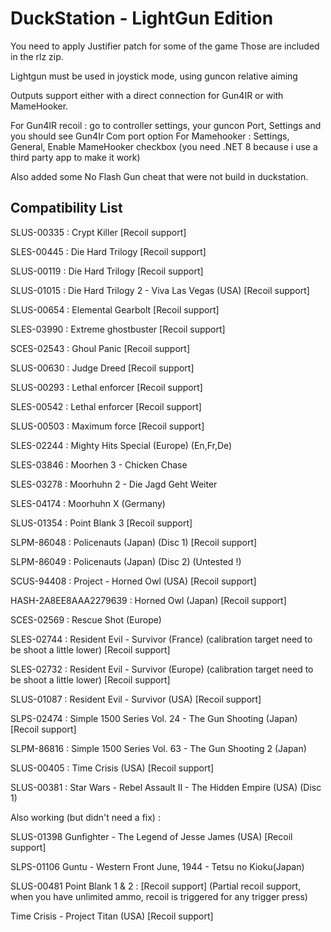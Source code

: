 # DuckStation - LightGun Edition
You need to apply Justifier patch for some of the game
Those are included in the rlz zip.

Lightgun must be used in joystick mode, using guncon relative aiming

Outputs support either with a direct connection for Gun4IR or with MameHooker.

For Gun4IR recoil :  go to controller settings, your guncon Port, Settings and you should see Gun4Ir Com port option
For Mamehooker : Settings, General, Enable MameHooker checkbox (you need .NET 8 because i use a third party app to make it work)

Also added some No Flash Gun cheat that were not build in duckstation.

## Compatibility List

SLUS-00335 : Crypt Killer [Recoil support]

SLES-00445 : Die Hard Trilogy [Recoil support]

SLUS-00119 : Die Hard Trilogy [Recoil support]

SLUS-01015 : Die Hard Trilogy 2 - Viva Las Vegas (USA) [Recoil support]

SLUS-00654 : Elemental Gearbolt [Recoil support]

SLES-03990 : Extreme ghostbuster [Recoil support]

SCES-02543 : Ghoul Panic [Recoil support]

SLUS-00630 : Judge Dreed [Recoil support]

SLUS-00293 : Lethal enforcer [Recoil support]

SLES-00542 : Lethal enforcer [Recoil support]

SLUS-00503 : Maximum force [Recoil support]

SLES-02244 : Mighty Hits Special (Europe) (En,Fr,De)

SLES-03846 : Moorhen 3 - Chicken Chase

SLES-03278 : Moorhuhn 2 - Die Jagd Geht Weiter

SLES-04174 : Moorhuhn X (Germany)

SLUS-01354 : Point Blank 3 [Recoil support]

SLPM-86048 : Policenauts (Japan) (Disc 1) [Recoil support]

SLPM-86049 : Policenauts (Japan) (Disc 2) (Untested !)

SCUS-94408 : Project - Horned Owl (USA) [Recoil support]

HASH-2A8EE8AAA2279639 : Horned Owl (Japan) [Recoil support]

SCES-02569 : Rescue Shot (Europe)

SLES-02744 : Resident Evil - Survivor (France) (calibration target need to be shoot a little lower) [Recoil support]

SLES-02732 : Resident Evil - Survivor (Europe) (calibration target need to be shoot a little lower) [Recoil support]

SLUS-01087 : Resident Evil - Survivor (USA) [Recoil support]

SLPS-02474 : Simple 1500 Series Vol. 24 - The Gun Shooting (Japan) [Recoil support]

SLPM-86816 : Simple 1500 Series Vol. 63 - The Gun Shooting 2 (Japan)

SLUS-00405 : Time Crisis (USA) [Recoil support]

SLUS-00381 : Star Wars - Rebel Assault II - The Hidden Empire (USA) (Disc 1)

Also working (but didn't need a fix) : 

SLUS-01398 Gunfighter - The Legend of Jesse James (USA) [Recoil support]

SLPS-01106 Guntu - Western Front June, 1944 - Tetsu no Kioku(Japan)

SLUS-00481 Point Blank 1 & 2 : [Recoil support] (Partial recoil support, when you have unlimited ammo, recoil is triggered for any trigger press)
 
Time Crisis - Project Titan (USA) [Recoil support]